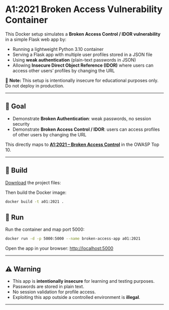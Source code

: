 # A1:2021 Broken Access Vulnerability Container

This Docker setup simulates a **Broken Access Control / IDOR vulnerability** in a simple Flask web app by:

- Running a lightweight Python 3.10 container
- Serving a Flask app with multiple user profiles stored in a JSON file
- Using **weak authentication** (plain-text passwords in JSON)
- Allowing **Insecure Direct Object Reference (IDOR)** where users can access other users’ profiles by changing the URL

🧠 **Note:** This setup is intentionally insecure for educational purposes only. Do not deploy in production.

---

## 🎯 Goal

- Demonstrate **Broken Authentication**: weak passwords, no session security
- Demonstrate **Broken Access Control / IDOR**: users can access profiles of other users by changing the URL

This directly maps to **[A1:2021 – Broken Access Control](https://owasp.org/Top10/A01_2021-Broken_Access_Control/)** in the OWASP Top 10.

---

## 🐳 Build

[Download](https://github.com/heshanthenura/VulnRepo/releases/download/vuln-img-003/A01-2021.zip) the project files:

Then build the Docker image:

```bash
docker build -t a01:2021 .
```

## 🚀 Run

Run the container and map port 5000:

```bash
docker run -d -p 5000:5000 --name broken-access-app a01:2021
```

Open the app in your browser: [http://localhost:5000](http://localhost:5000)

---

## ⚠️ Warning

- This app is **intentionally insecure** for learning and testing purposes.
- Passwords are stored in plain text.
- No session validation for profile access.
- Exploiting this app outside a controlled environment is **illegal**.

---

<!-- ## 👨‍💻 Creator

This Dockerfile and Flask demo were created by **Heshan Thenura** for educational and ethical hacking practice purposes. -->
